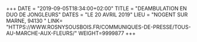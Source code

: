 +++
DATE = "2019-09-05T18:34:00+02:00"
TITLE = "DEAMBULATION EN DUO DE JONGLEURS"
DATES = "LE 20 AVRIL 2019"
LIEU = "NOGENT SUR MARNE, 94130 "
LINK= "HTTPS://WWW.ROSNYSOUSBOIS.FR/COMMUNIQUES-DE-PRESSE/TOUS-AU-MARCHE-AUX-FLEURS/"
WEIGHT=9999877
+++

